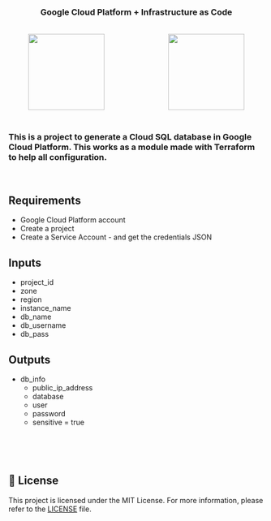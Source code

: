 <br><br>

<div align="center">

<h3>
    Google Cloud Platform + Infrastructure as Code
</h3>

<br>

<span>
<img width="150" src="https://user-images.githubusercontent.com/25181517/183911547-990692bc-8411-4878-99a0-43506cdb69cf.png" />
</span>
&nbsp&nbsp&nbsp&nbsp&nbsp&nbsp&nbsp&nbsp&nbsp&nbsp&nbsp&nbsp&nbsp&nbsp&nbsp&nbsp&nbsp&nbsp&nbsp&nbsp&nbsp&nbsp&nbsp&nbsp&nbsp&nbsp&nbsp&nbsp&nbsp&nbsp
<span>
<img width="150" src="https://user-images.githubusercontent.com/25181517/183345121-36788a6e-5462-424a-be67-af1ebeda79a2.png" />
</span>
</div>

</div>


<br>

### This is a project to generate a Cloud SQL database in Google Cloud Platform. This works as a module made with Terraform to help all configuration.

<br>

## Requirements

- Google Cloud Platform account
- Create a project
- Create a Service Account - and get the credentials JSON 

## Inputs

  - project_id
  - zone
  - region
  - instance_name
  - db_name
  - db_username
  - db_pass

## Outputs

  - db_info
    - public_ip_address
    - database
    - user
    - password
    - sensitive = true


<br><br><br>

## 📝 License

This project is licensed under the MIT License. For more information, please refer to the [LICENSE](LICENSE.md) file.